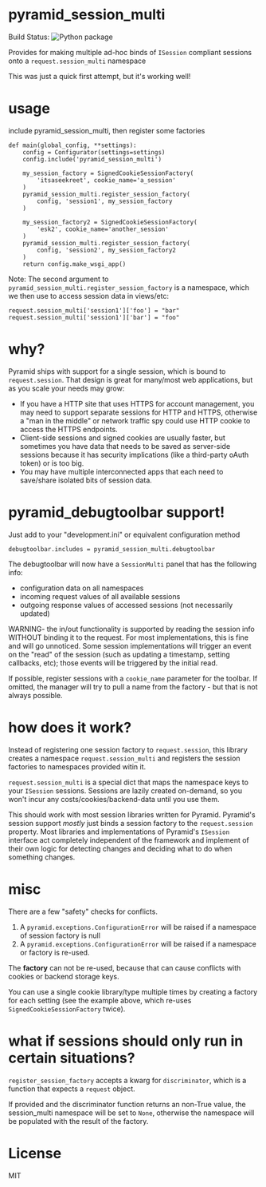 # pyramid_session_multi

Build Status: ![Python package](https://github.com/jvanasco/pyramid_session_multi/workflows/Python%20package/badge.svg)

Provides for making multiple ad-hoc binds of `ISession` compliant sessions onto
a `request.session_multi` namespace

This was just a quick first attempt, but it's working well!

# usage

include pyramid_session_multi, then register some factories

    def main(global_config, **settings):
        config = Configurator(settings=settings)
        config.include('pyramid_session_multi')

        my_session_factory = SignedCookieSessionFactory(
        	'itsaseekreet', cookie_name='a_session'
        )
        pyramid_session_multi.register_session_factory(
        	config, 'session1', my_session_factory
        )

        my_session_factory2 = SignedCookieSessionFactory(
        	'esk2', cookie_name='another_session'
        )
        pyramid_session_multi.register_session_factory(
        	config, 'session2', my_session_factory2
        )
        return config.make_wsgi_app()

Note: The second argument to `pyramid_session_multi.register_session_factory`
is a namespace, which we then use to access session data in views/etc:

    request.session_multi['session1']['foo'] = "bar"
    request.session_multi['session1']['bar'] = "foo"

# why?

Pyramid ships with support for a single session, which is bound to
`request.session`. That design is great for many/most web applications, but as
you scale your needs may grow:

* If you have a HTTP site that uses HTTPS for account management, you may need
  to support separate sessions for HTTP and HTTPS, otherwise a 
  "man in the middle" or network traffic spy could use HTTP cookie to access the
  HTTPS endpoints.
* Client-side sessions and signed cookies are usually faster, but sometimes you
  have data that needs to be saved as server-side sessions because it has
  security implications (like a third-party oAuth token) or is too big.
* You may have multiple interconnected apps that each need to save/share
  isolated bits of session data.


# pyramid_debugtoolbar support!

Just add to your "development.ini" or equivalent configuration method

	debugtoolbar.includes = pyramid_session_multi.debugtoolbar

The debugtoolbar will now have a `SessionMulti` panel that has the following
info:

* configuration data on all namespaces
* incoming request values of all available sessions
* outgoing response values of accessed sessions (not necessarily updated)

WARNING- the in/out functionality is supported by reading the session info
WITHOUT binding it to the request.  For most implementations, this is fine and
will go unnoticed.  Some session implementations will trigger an event on the
"read" of the session (such as updating a timestamp, setting callbacks, etc);
those events will be triggered by the initial read.

If possible, register sessions with a `cookie_name` parameter for the toolbar.
If omitted, the manager will try to pull a name from the factory - but that is
not always possible.


# how does it work?

Instead of registering one session factory to `request.session`, this library
creates a namespace `request.session_multi` and registers the session factories
to namespaces provided witin it.

`request.session_multi` is a special dict that maps the namespace keys to your
`ISession` sessions.  Sessions are lazily created on-demand, so you won't incur
any costs/cookies/backend-data until you use them.

This should work with most session libraries written for Pyramid. Pyramid's
session support *mostly* just binds a session factory to the `request.session`
property.  Most libraries and implementations of Pyramid's `ISession` interface
act completely independent of the framework and implement of their own logic for
detecting changes and deciding what to do when something changes.

# misc

There are a few "safety" checks for conflicts.

1. A `pyramid.exceptions.ConfigurationError` will be raised if a namespace of
   session factory is null
2. A `pyramid.exceptions.ConfigurationError` will be raised if a namespace or
   factory is re-used. 

The **factory** can not be re-used, because that can cause conflicts with
cookies or backend storage keys.

You can use a single cookie library/type multiple times by creating a factory
for each setting (see the example above, which re-uses
`SignedCookieSessionFactory` twice).

# what if sessions should only run in certain situations?

`register_session_factory` accepts a kwarg for `discriminator`, which is a
function that expects a `request` object.

If provided and the discriminator function returns an non-True value, the
session_multi namespace will be set to `None`, otherwise the namespace will be
populated with the result of the factory.

License
=======

MIT
